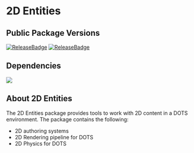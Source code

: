 # 2D Entities

## Public Package Versions

[![ReleaseBadge](https://badges.cds.internal.unity3d.com/packages/com.unity.2d.entities/release-badge.svg)]()
[![ReleaseBadge](https://badges.cds.internal.unity3d.com/packages/com.unity.2d.entities/candidates-badge.svg)]()

## Dependencies

[![](https://badges.cds.internal.unity3d.com/packages/com.unity.2d.entities/dependencies-badge.svg?branch=master)](https://badges.cds.internal.unity3d.com/packages/com.unity.2d.entities/dependencies-info?branch=master)

## About 2D Entities
The 2D Entities package provides tools to work with 2D content in a DOTS environment. The package contains the following:
- 2D authoring systems
- 2D Rendering pipeline for DOTS
- 2D Physics for DOTS